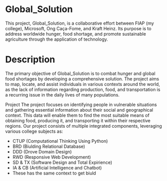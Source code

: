 # Global_Solution
This project, Global_Solution, is a collaborative effort between FIAP (my college), Microsoft, Ong Caça-Fome, and Kraft Heinz. Its purpose is to address worldwide hunger, food shortage, and promote sustainable agriculture through the application of technology.

# Description
The primary objective of Global_Solution is to combat hunger and global food shortages by developing a comprehensive solution. The project aims to map, locate, and assist individuals in various contexts around the world, as the lack of information regarding production, food, and transportation is a recurring issue in the daily lives of many populations.

Project
The project focuses on identifying people in vulnerable situations and gathering essential information about their social and geographical context. This data will enable them to find the most suitable means of obtaining food, producing it, and transporting it within their respective regions. Our project consists of multiple integrated components, leveraging various college subjects as:

- CTUP (Computational Thinking Using Python)
- BRD (Biulding Relational Database)
- DDD (Drove Domain Design)
- RWD (Responsive Web Development)
- SD & TX (Software Design and Total Expirience)
- IA & CB (Artificial Intelligence and Chatbot)
- These has the same context to get biuld
